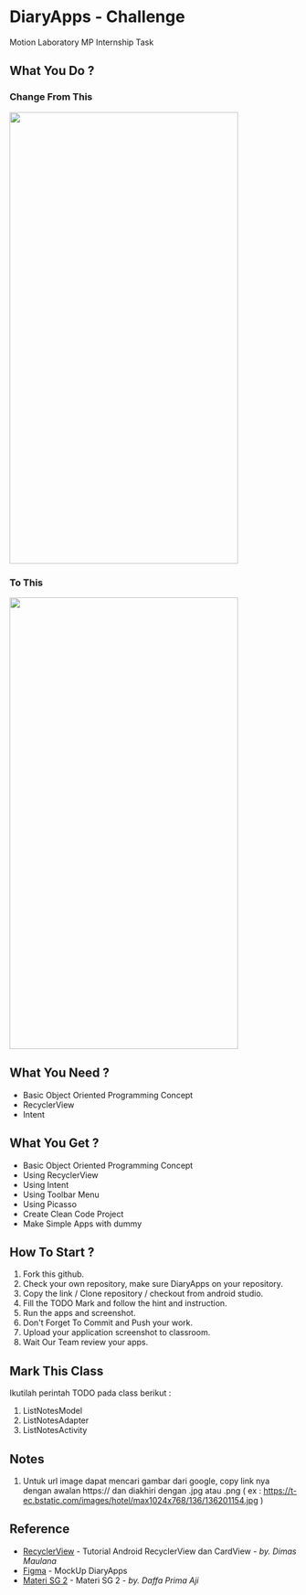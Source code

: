 # DiaryApps - Challenge
Motion Laboratory MP Internship Task

## What You Do ?

### Change From This 
<img src="https://i.ibb.co/vY4psHL/photo-2019-04-12-22-13-36.jpg" width="400" height="790">

### To This
<img src="https://i.ibb.co/2sx5mDV/Diary-App-After.png" width="400" height="790">

## What You Need ?

* Basic Object Oriented Programming Concept
* RecyclerView
* Intent

## What You Get ?

* Basic Object Oriented Programming Concept
* Using RecyclerView
* Using Intent
* Using Toolbar Menu
* Using Picasso
* Create Clean Code Project
* Make Simple Apps with dummy

## How To Start ?
1. Fork this github.
2. Check your own repository, make sure DiaryApps on your repository.
3. Copy the link / Clone repository / checkout from android studio.
4. Fill the TODO Mark and follow the hint and instruction.
5. Run the apps and screenshot.
6. Don't Forget To Commit and Push your work.
7. Upload your application screenshot to classroom.
8. Wait Our Team review your apps.

## Mark This Class
Ikutilah perintah TODO pada class berikut :

1. ListNotesModel 
2. ListNotesAdapter 
3. ListNotesActivity 

## Notes
1. Untuk url image dapat mencari gambar dari google, copy link nya dengan awalan https:// dan diakhiri dengan .jpg atau .png
( ex : https://t-ec.bstatic.com/images/hotel/max1024x768/136/136201154.jpg )


## Reference

* [RecyclerView](https://medium.com/easyread/tutorial-android-recyclerview-dan-cardview-9a62aaa6cc0c) - Tutorial Android RecyclerView dan CardView - *by. Dimas Maulana* 
* [Figma](https://bit.ly/2CS2gUl) - MockUp DiaryApps 
* [Materi SG 2](https://github.com/masdafaprimaaji/SGMosen2) - Materi SG 2 - *by. Daffa Prima Aji*

